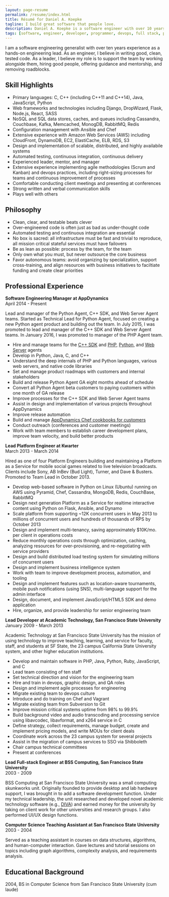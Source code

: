 ```yaml
---
layout: page-resume
permalink: /resume/index.html
title: Résumé for Daniel A. Koepke
tagline: I build great software that people love.
description: Daniel A. Koepke is a software engineer with over 10 years of experience. This is his résumé.
tags: [software, engineer, developer, programmer, devops, full stack, platform, backend, python, aws, nosql, ruby, c, c++, javascript, java, scalability, high availability, architecture, lean, agile, scrum, kanban, distributed computing, algorithms, cloud computing, manager, lead, apache, web server, apm, performance, monitoring, server, server-side]
---
```


I am a software engineering generalist with over ten years experience as a hands-on engineering lead. As an engineer, I believe in writing good, clean, tested code. As a leader, I believe my role is to support the team by working alongside them, hiring good people, offering guidance and mentorship, and removing roadblocks.

## Skill Highlights

* Primary languages: C, C++ (including C++11 and C++14), Java, JavaScript, Python
* Web frameworks and technologies including Django, DropWizard, Flask, Node.js, React, SASS
* NoSQL and SQL data stores, caches, and queues including Cassandra, Couchbase, Kafka, Memcached, MonogDB, RabbitMQ, Redis
* Configuration management with Ansible and Chef
* Extensive experience with Amazon Web Services (AWS) including CloudFront, DynamoDB, EC2, ElastiCache, ELB, RDS, S3
* Design and implementation of scalable, distributed, and highly availabile systems
* Automated testing, continuous integration, continuous delivery
* Experienced leader, mentor, and manager
* Extensive experience implementing agile methodologies (Scrum and Kanban) and devops practices, including right-sizing processes for teams and continuous improvement of processes
* Comfortable conducting client meetings and presenting at conferences
* Strong written and verbal communication skills
* Plays well with others

## Philosophy

* Clean, clear, and testable beats clever
* Over-engineered code is often just as bad as under-thought code
* Automated testing and continuous integration are essential
* No box is sacred: all infrastructure must be fast and trivial to reproduce, all mission critical stateful services must have failovers
* Be as lean as possible: process by the team, for the team
* Only own what you must, but never outsource the core business
* Favor autonomous teams: avoid organizing by specialization, support cross-training, and align resources with business initiatives to faciltiate funding and create clear priorities

## Professional Experience

**Software Engineering Manager at AppDynamics**<br>
April 2014 - Present

Lead and manager of the Python Agent, C++ SDK, and Web Server Agent teams. Started as Technical Lead for Python Agent, focused on creating a new Python agent product and building out the team. In July 2015, I was promoted to lead and manager of the C++ SDK and Web Server Agent teams. In January 2016, I was promoted to manager of the PHP Agent team.

* Hire and manage teams for the [C++ SDK](http://www.appdynamics.com/cpp/) and [PHP](http://appdynamics.com/php/), [Python](http://appdynamics.com/python), and [Web Server](http://www.appdynamics.com/apache-web-server/) agents
* Develop in Python, Java, C, and C++
* Understand the deep internals of PHP and Python languages, various web servers, and native code libraries
* Set and manage product roadmaps with customers and internal stakeholders
* Build and release Python Agent GA eight months ahead of schedule
* Convert all Python Agent beta customers to paying customers within one month of GA release
* Improve processes for the C++ SDK and Web Server Agent teams
* Assist in design and implementation of various projects throughout AppDynamics
* Improve release automation
* Build and manage [AppDynamics Chef cookbooks for customers](https://github.com/appdynamics/appdynamics-cookbooks)
* Conduct outreach (conferences and customer meetings)
* Work with team members to establish career development plans, improve team velocity, and build better products

**Lead Platform Engineer at Kwarter**<br>
March 2013 - March 2014

Hired as one of four Platform Engineers building and maintaining a Platform as a Service for mobile social games related to live television broadcasts. Clients include Sony, AB InBev (Bud Light), Turner, and Dave & Busters. Promoted to Team Lead in October 2013.

* Develop web-based software in Python on Linux (Ubuntu) running on AWS using Pyramid, Chef, Cassandra, MongoDB, Redis, CouchBase, RabbitMQ
* Design next generation Platform as a Service for realtime interactive content using Python on Flask, Ansible, and Dynamo
* Scale platform from supporting ~12K concurrent users in May 2013 to millions of concurrent users and hundreds of thousands of RPS by October 2013
* Design and implement multi-tenancy, saving approximately $10K/mo. per client in operations costs
* Reduce monthly operations costs through optimization, caching, analyzing resources for over-provisioning, and re-negotiating with service providers
* Design and build distributed load testing system for simulating millions of concurrent users
* Design and implement business intelligence system
* Work with team to improve development process, automation, and tooling
* Design and implement features such as location-aware tournaments, mobile push notifications (using SNS), multi-language support for the admin interface
* Design, document, and implement JavaScript/HTML5 SDK and demo application
* Hire, organize, and provide leadership for senior engineering team

**Lead Developer at Academic Technology, San Francisco State University**<br>
January 2009 - March 2013

Academic Technology at San Francisco State University has the mission of using technology to improve teaching, learning, and service for faculty, staff, and students at SF State, the 23 campus California State University system, and other higher education institutions.

* Develop and maintain software in PHP, Java, Python, Ruby, JavaScript, and C
* Lead team consisting of ten staff
* Set technical direction and vision for the engineering team
* Hire and train in devops, graphic design, and QA roles
* Design and implement agile processes for engineering
* Migrate existing team to devops culture
* Introduce and do training on Chef and Vagrant
* Migrate existing team from Subversion to Git
* Improve mission critical systems uptime from 98% to 99.9%
* Build background video and audio transcoding and processing service using libavcodec, libavformat, and x264 service in C
* Define strategy, collect requirements, manage budget, create and implement pricing models, and write MOUs for client deals
* Coordinate work across the 23 campus system for several projects
* Assist in the migration of campus services to SSO via Shibboleth
* Chair campus technical committees
* Present at conferences

**Lead Full-stack Engineer at BSS Computing, San Francisco State University**<br>
2003 - 2009

BSS Computing at San Francisco State University was a small computing skunkworks unit. Originally founded to provide desktop and lab hardware support, I was brought in to add a software development function. Under my technical leadership, the unit researched and developed novel academic technology software (e.g., [DIVA](https://diva.sfsu.edu/)) and earned money for the university by taking on client work for other universities and research groups. I also performed UI/UX design functions.

**Computer Science Teaching Assistant at San Francisco State University**<br>
2003 - 2004

Served as a teaching assistant in courses on data structures, algorithms, and human-computer interaction. Gave lectures and tutorial sessions on topics including graph algorithms, complexity analysis, and requirements analysis.

## Educational Background

2004, BS in Computer Science from San Francisco State University (cum laude)
